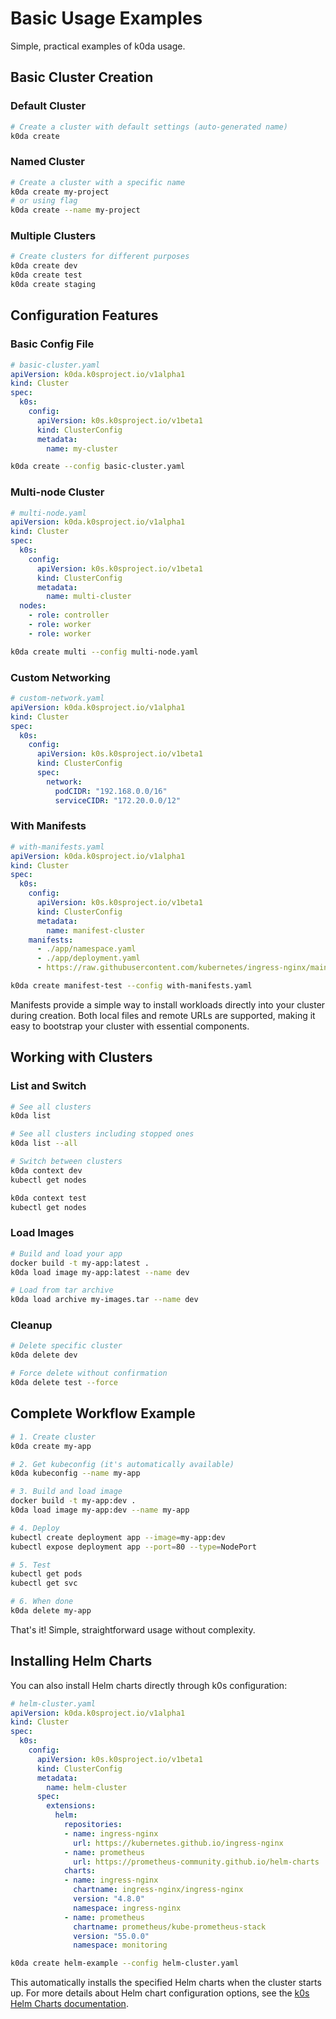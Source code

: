 # Basic Usage Examples

Simple, practical examples of k0da usage.

## Basic Cluster Creation

### Default Cluster

```bash
# Create a cluster with default settings (auto-generated name)
k0da create
```

### Named Cluster

```bash
# Create a cluster with a specific name
k0da create my-project
# or using flag
k0da create --name my-project
```

### Multiple Clusters

```bash
# Create clusters for different purposes
k0da create dev
k0da create test
k0da create staging
```

## Configuration Features

### Basic Config File

```yaml
# basic-cluster.yaml
apiVersion: k0da.k0sproject.io/v1alpha1
kind: Cluster
spec:
  k0s:
    config:
      apiVersion: k0s.k0sproject.io/v1beta1
      kind: ClusterConfig
      metadata:
        name: my-cluster
```

```bash
k0da create --config basic-cluster.yaml
```

### Multi-node Cluster

```yaml
# multi-node.yaml
apiVersion: k0da.k0sproject.io/v1alpha1
kind: Cluster
spec:
  k0s:
    config:
      apiVersion: k0s.k0sproject.io/v1beta1
      kind: ClusterConfig
      metadata:
        name: multi-cluster
  nodes:
    - role: controller
    - role: worker
    - role: worker
```

```bash
k0da create multi --config multi-node.yaml
```

### Custom Networking

```yaml
# custom-network.yaml
apiVersion: k0da.k0sproject.io/v1alpha1
kind: Cluster
spec:
  k0s:
    config:
      apiVersion: k0s.k0sproject.io/v1beta1
      kind: ClusterConfig
      spec:
        network:
          podCIDR: "192.168.0.0/16"
          serviceCIDR: "172.20.0.0/12"
```

### With Manifests

```yaml
# with-manifests.yaml
apiVersion: k0da.k0sproject.io/v1alpha1
kind: Cluster
spec:
  k0s:
    config:
      apiVersion: k0s.k0sproject.io/v1beta1
      kind: ClusterConfig
      metadata:
        name: manifest-cluster
    manifests:
      - ./app/namespace.yaml
      - ./app/deployment.yaml
      - https://raw.githubusercontent.com/kubernetes/ingress-nginx/main/deploy/static/provider/kind/deploy.yaml
```

```bash
k0da create manifest-test --config with-manifests.yaml
```

Manifests provide a simple way to install workloads directly into your cluster during creation. Both local files and remote URLs are supported, making it easy to bootstrap your cluster with essential components.

## Working with Clusters

### List and Switch

```bash
# See all clusters
k0da list

# See all clusters including stopped ones
k0da list --all

# Switch between clusters
k0da context dev
kubectl get nodes

k0da context test
kubectl get nodes
```

### Load Images

```bash
# Build and load your app
docker build -t my-app:latest .
k0da load image my-app:latest --name dev

# Load from tar archive
k0da load archive my-images.tar --name dev
```

### Cleanup

```bash
# Delete specific cluster
k0da delete dev

# Force delete without confirmation
k0da delete test --force
```

## Complete Workflow Example

```bash
# 1. Create cluster
k0da create my-app

# 2. Get kubeconfig (it's automatically available)
k0da kubeconfig --name my-app

# 3. Build and load image
docker build -t my-app:dev .
k0da load image my-app:dev --name my-app

# 4. Deploy
kubectl create deployment app --image=my-app:dev
kubectl expose deployment app --port=80 --type=NodePort

# 5. Test
kubectl get pods
kubectl get svc

# 6. When done
k0da delete my-app
```

That's it! Simple, straightforward usage without complexity.

## Installing Helm Charts

You can also install Helm charts directly through k0s configuration:

```yaml
# helm-cluster.yaml
apiVersion: k0da.k0sproject.io/v1alpha1
kind: Cluster
spec:
  k0s:
    config:
      apiVersion: k0s.k0sproject.io/v1beta1
      kind: ClusterConfig
      metadata:
        name: helm-cluster
      spec:
        extensions:
          helm:
            repositories:
            - name: ingress-nginx
              url: https://kubernetes.github.io/ingress-nginx
            - name: prometheus
              url: https://prometheus-community.github.io/helm-charts
            charts:
            - name: ingress-nginx
              chartname: ingress-nginx/ingress-nginx
              version: "4.8.0"
              namespace: ingress-nginx
            - name: prometheus
              chartname: prometheus/kube-prometheus-stack
              version: "55.0.0"
              namespace: monitoring
```

```bash
k0da create helm-example --config helm-cluster.yaml
```

This automatically installs the specified Helm charts when the cluster starts up. For more details about Helm chart configuration options, see the [k0s Helm Charts documentation](https://docs.k0sproject.io/stable/helm-charts).
